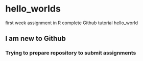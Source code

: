 # hello_worlds
first week assignment in R complete Github tutorial hello_world
## I am new to Github
### Trying to prepare repository to submit assignments
